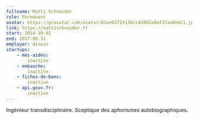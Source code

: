 ```yaml
---
fullname: Matti Schneider
role: Permanent
avatar: https://gravatar.com/avatar/81ee62724136cc42065a0af37aa0edc1.jpg?s=512
link: https://mattischneider.fr
start: 2014-10-01
end: 2017-08-31
employer: dinsic
startups:
    - mes-aides:
        inactive
    - embauche:
        inactive
    - fiches-de-banc:
        inactive
    - api.gouv.fr:
        inactive
---
```


Ingénieur transdisciplinaire. Sceptique des aphorismes autobiographiques.
